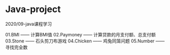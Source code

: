 # Java-project
2020/09-java课程学习

01.BMI —— 计算BMI值
02.Paymoney —— 计算贷款的月支付额、总支付额
03.Stone —— 石头剪刀布游戏
04.Chicken —— 鸡兔同笼问题
05.Number —— 寻找完全数
